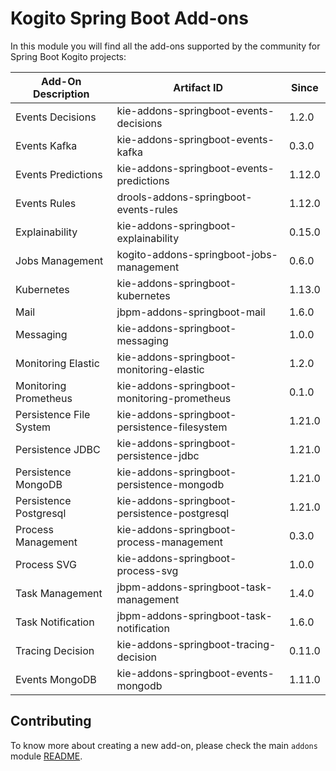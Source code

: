 <!--
  Licensed to the Apache Software Foundation (ASF) under one
  or more contributor license agreements.  See the NOTICE file
  distributed with this work for additional information
  regarding copyright ownership.  The ASF licenses this file
  to you under the Apache License, Version 2.0 (the
  "License"); you may not use this file except in compliance
  with the License.  You may obtain a copy of the License at

    http://www.apache.org/licenses/LICENSE-2.0

  Unless required by applicable law or agreed to in writing,
  software distributed under the License is distributed on an
  "AS IS" BASIS, WITHOUT WARRANTIES OR CONDITIONS OF ANY
  KIND, either express or implied.  See the License for the
  specific language governing permissions and limitations
  under the License.
  -->

# Kogito Spring Boot Add-ons

In this module you will find all the add-ons supported by the community for Spring Boot Kogito projects:

<!-- Please update this table in alphabetical order when creating a new add-on -->

| Add-On Description      | Artifact ID                                    | Since  |
|-------------------------|------------------------------------------------|--------|
| Events Decisions        | kie-addons-springboot-events-decisions         | 1.2.0  |
| Events Kafka            | kie-addons-springboot-events-kafka             | 0.3.0  |
| Events Predictions      | kie-addons-springboot-events-predictions       | 1.12.0 |
| Events Rules            | drools-addons-springboot-events-rules          | 1.12.0 |
| Explainability          | kie-addons-springboot-explainability           | 0.15.0 |
| Jobs Management         | kogito-addons-springboot-jobs-management       | 0.6.0  |
| Kubernetes              | kie-addons-springboot-kubernetes               | 1.13.0 |
| Mail                    | jbpm-addons-springboot-mail                    | 1.6.0  |
| Messaging               | kie-addons-springboot-messaging                | 1.0.0  |
| Monitoring Elastic      | kie-addons-springboot-monitoring-elastic       | 1.2.0  |
| Monitoring Prometheus   | kie-addons-springboot-monitoring-prometheus    | 0.1.0  |
| Persistence File System | kie-addons-springboot-persistence-filesystem   | 1.21.0 |
| Persistence JDBC        | kie-addons-springboot-persistence-jdbc         | 1.21.0 |
| Persistence MongoDB     | kie-addons-springboot-persistence-mongodb      | 1.21.0 |
| Persistence Postgresql  | kie-addons-springboot-persistence-postgresql   | 1.21.0 |
| Process Management      | kie-addons-springboot-process-management       | 0.3.0  |
| Process SVG             | kie-addons-springboot-process-svg              | 1.0.0  |
| Task Management         | jbpm-addons-springboot-task-management         | 1.4.0  |
| Task Notification       | jbpm-addons-springboot-task-notification       | 1.6.0  |
| Tracing Decision        | kie-addons-springboot-tracing-decision         | 0.11.0 |
| Events MongoDB          | kie-addons-springboot-events-mongodb           | 1.11.0 |

## Contributing

To know more about creating a new add-on, please check the main `addons` module [README](../../addons/README.md).
